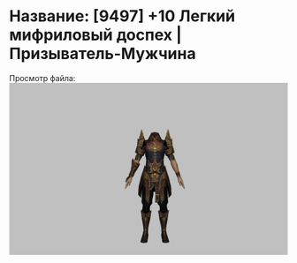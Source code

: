 # Название: [9497] +10 Легкий мифриловый доспех | Призыватель-Мужчина

Просмотр файла:
![p080021.png](p080021.png)